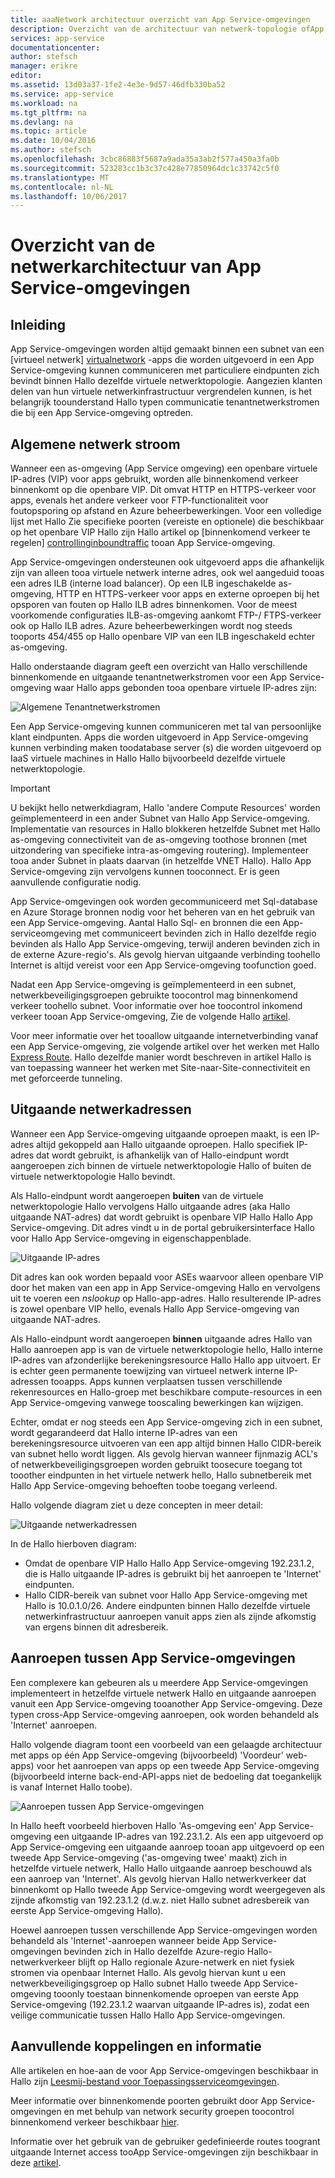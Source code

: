 ```yaml
---
title: aaaNetwork architectuur overzicht van App Service-omgevingen
description: Overzicht van de architectuur van netwerk-topologie ofApp Service-omgevingen.
services: app-service
documentationcenter: 
author: stefsch
manager: erikre
editor: 
ms.assetid: 13d03a37-1fe2-4e3e-9d57-46dfb330ba52
ms.service: app-service
ms.workload: na
ms.tgt_pltfrm: na
ms.devlang: na
ms.topic: article
ms.date: 10/04/2016
ms.author: stefsch
ms.openlocfilehash: 3cbc86883f5687a9ada35a3ab2f577a450a3fa0b
ms.sourcegitcommit: 523283cc1b3c37c428e77850964dc1c33742c5f0
ms.translationtype: MT
ms.contentlocale: nl-NL
ms.lasthandoff: 10/06/2017
---
```

# <a name="network-architecture-overview-of-app-service-environments"></a>Overzicht van de netwerkarchitectuur van App Service-omgevingen
## <a name="introduction"></a>Inleiding
App Service-omgevingen worden altijd gemaakt binnen een subnet van een [virtueel netwerk] [ virtualnetwork] -apps die worden uitgevoerd in een App Service-omgeving kunnen communiceren met particuliere eindpunten zich bevindt binnen Hallo dezelfde virtuele netwerktopologie.  Aangezien klanten delen van hun virtuele netwerkinfrastructuur vergrendelen kunnen, is het belangrijk toounderstand Hallo typen communicatie tenantnetwerkstromen die bij een App Service-omgeving optreden.

## <a name="general-network-flow"></a>Algemene netwerk stroom
Wanneer een as-omgeving (App Service omgeving) een openbare virtuele IP-adres (VIP) voor apps gebruikt, worden alle binnenkomend verkeer binnenkomt op die openbare VIP.  Dit omvat HTTP en HTTPS-verkeer voor apps, evenals het andere verkeer voor FTP-functionaliteit voor foutopsporing op afstand en Azure beheerbewerkingen.  Voor een volledige lijst met Hallo Zie specifieke poorten (vereiste en optionele) die beschikbaar op het openbare VIP Hallo zijn Hallo artikel op [binnenkomend verkeer te regelen] [ controllinginboundtraffic] tooan App Service-omgeving. 

App Service-omgevingen ondersteunen ook uitgevoerd apps die afhankelijk zijn van alleen tooa virtuele netwerk interne adres, ook wel aangeduid tooas een adres ILB (interne load balancer).  Op een ILB ingeschakelde as-omgeving, HTTP en HTTPS-verkeer voor apps en externe oproepen bij het opsporen van fouten op Hallo ILB adres binnenkomen.  Voor de meest voorkomende configuraties ILB-as-omgeving aankomt FTP-/ FTPS-verkeer ook op Hallo ILB adres.  Azure beheerbewerkingen wordt nog steeds tooports 454/455 op Hallo openbare VIP van een ILB ingeschakeld echter as-omgeving.

Hallo onderstaande diagram geeft een overzicht van Hallo verschillende binnenkomende en uitgaande tenantnetwerkstromen voor een App Service-omgeving waar Hallo apps gebonden tooa openbare virtuele IP-adres zijn:

![Algemene Tenantnetwerkstromen][GeneralNetworkFlows]

Een App Service-omgeving kunnen communiceren met tal van persoonlijke klant eindpunten.  Apps die worden uitgevoerd in App Service-omgeving kunnen verbinding maken toodatabase server (s) die worden uitgevoerd op IaaS virtuele machines in Hallo Hallo bijvoorbeeld dezelfde virtuele netwerktopologie.

> [!IMPORTANT]
> U bekijkt hello netwerkdiagram, Hallo 'andere Compute Resources' worden geïmplementeerd in een ander Subnet van Hallo App Service-omgeving. Implementatie van resources in Hallo blokkeren hetzelfde Subnet met Hallo as-omgeving connectiviteit van de as-omgeving toothose bronnen (met uitzondering van specifieke intra-as-omgeving routering). Implementeer tooa ander Subnet in plaats daarvan (in hetzelfde VNET Hallo). Hallo App Service-omgeving zijn vervolgens kunnen tooconnect. Er is geen aanvullende configuratie nodig.
> 
> 

App Service-omgevingen ook worden gecommuniceerd met Sql-database en Azure Storage bronnen nodig voor het beheren van en het gebruik van een App Service-omgeving.  Aantal Hallo Sql- en bronnen die een App-serviceomgeving met communiceert bevinden zich in Hallo dezelfde regio bevinden als Hallo App Service-omgeving, terwijl anderen bevinden zich in de externe Azure-regio's.  Als gevolg hiervan uitgaande verbinding toohello Internet is altijd vereist voor een App Service-omgeving toofunction goed. 

Nadat een App Service-omgeving is geïmplementeerd in een subnet, netwerkbeveiligingsgroepen gebruikte toocontrol mag binnenkomend verkeer toohello subnet.  Voor informatie over hoe toocontrol inkomend verkeer tooan App Service-omgeving, Zie de volgende Hallo [artikel][controllinginboundtraffic].

Voor meer informatie over het tooallow uitgaande internetverbinding vanaf een App Service-omgeving, zie volgende artikel over het werken met Hallo [Express Route][ExpressRoute].  Hallo dezelfde manier wordt beschreven in artikel Hallo is van toepassing wanneer het werken met Site-naar-Site-connectiviteit en met geforceerde tunneling.

## <a name="outbound-network-addresses"></a>Uitgaande netwerkadressen
Wanneer een App Service-omgeving uitgaande oproepen maakt, is een IP-adres altijd gekoppeld aan Hallo uitgaande oproepen.  Hallo specifiek IP-adres dat wordt gebruikt, is afhankelijk van of Hallo-eindpunt wordt aangeroepen zich binnen de virtuele netwerktopologie Hallo of buiten de virtuele netwerktopologie Hallo bevindt.

Als Hallo-eindpunt wordt aangeroepen **buiten** van de virtuele netwerktopologie Hallo vervolgens Hallo uitgaande adres (aka Hallo uitgaande NAT-adres) dat wordt gebruikt is openbare VIP Hallo Hallo App Service-omgeving.  Dit adres vindt u in de portal gebruikersinterface Hallo voor Hallo App Service-omgeving in eigenschappenblade.

![Uitgaande IP-adres][OutboundIPAddress]

Dit adres kan ook worden bepaald voor ASEs waarvoor alleen openbare VIP door het maken van een app in App Service-omgeving Hallo en vervolgens uit te voeren een *nslookup* op Hallo-app-adres. Hallo resulterende IP-adres is zowel openbare VIP hello, evenals Hallo App Service-omgeving van uitgaande NAT-adres.

Als Hallo-eindpunt wordt aangeroepen **binnen** uitgaande adres Hallo van Hallo aanroepen app is van de virtuele netwerktopologie hello, Hallo interne IP-adres van afzonderlijke berekeningsresource Hallo Hallo app uitvoert.  Er is echter geen permanente toewijzing van virtueel netwerk interne IP-adressen tooapps.  Apps kunnen verplaatsen tussen verschillende rekenresources en Hallo-groep met beschikbare compute-resources in een App Service-omgeving vanwege tooscaling bewerkingen kan wijzigen.

Echter, omdat er nog steeds een App Service-omgeving zich in een subnet, wordt gegarandeerd dat Hallo interne IP-adres van een berekeningsresource uitvoeren van een app altijd binnen Hallo CIDR-bereik van subnet hello wordt liggen.  Als gevolg hiervan wanneer fijnmazig ACL's of netwerkbeveiligingsgroepen worden gebruikt toosecure toegang tot tooother eindpunten in het virtuele netwerk hello, Hallo subnetbereik met Hallo App Service-omgeving behoeften toobe toegang verleend.

Hallo volgende diagram ziet u deze concepten in meer detail:

![Uitgaande netwerkadressen][OutboundNetworkAddresses]

In de Hallo hierboven diagram:

* Omdat de openbare VIP Hallo Hallo App Service-omgeving 192.23.1.2, die is Hallo uitgaande IP-adres is gebruikt bij het aanroepen te 'Internet' eindpunten.
* Hallo CIDR-bereik van subnet voor Hallo App Service-omgeving met Hallo is 10.0.1.0/26.  Andere eindpunten binnen Hallo dezelfde virtuele netwerkinfrastructuur aanroepen vanuit apps zien als zijnde afkomstig van ergens binnen dit adresbereik.

## <a name="calls-between-app-service-environments"></a>Aanroepen tussen App Service-omgevingen
Een complexere kan gebeuren als u meerdere App Service-omgevingen implementeert in hetzelfde virtuele netwerk Hallo en uitgaande aanroepen vanuit een App Service-omgeving tooanother App Service-omgeving.  Deze typen cross-App Service-omgeving aanroepen, ook worden behandeld als 'Internet' aanroepen.

Hallo volgende diagram toont een voorbeeld van een gelaagde architectuur met apps op één App Service-omgeving (bijvoorbeeld) 'Voordeur' web-apps) voor het aanroepen van apps op een tweede App Service-omgeving (bijvoorbeeld interne back-end-API-apps niet de bedoeling dat toegankelijk is vanaf Internet Hallo toobe). 

![Aanroepen tussen App Service-omgevingen][CallsBetweenAppServiceEnvironments] 

In Hallo heeft voorbeeld hierboven Hallo 'As-omgeving een' App Service-omgeving een uitgaande IP-adres van 192.23.1.2.  Als een app uitgevoerd op App Service-omgeving een uitgaande aanroep tooan app uitgevoerd op een tweede App Service-omgeving ('as-omgeving twee' maakt) zich in hetzelfde virtuele netwerk, Hallo Hallo uitgaande aanroep beschouwd als een aanroep van 'Internet'.  Als gevolg hiervan Hallo netwerkverkeer dat binnenkomt op Hallo tweede App Service-omgeving wordt weergegeven als zijnde afkomstig van 192.23.1.2 (d.w.z. niet Hallo subnet adresbereik van eerste App Service-omgeving Hallo).

Hoewel aanroepen tussen verschillende App Service-omgevingen worden behandeld als 'Internet'-aanroepen wanneer beide App Service-omgevingen bevinden zich in Hallo dezelfde Azure-regio Hallo-netwerkverkeer blijft op Hallo regionale Azure-netwerk en niet fysiek stromen via openbaar Internet Hallo.  Als gevolg hiervan kunt u een netwerkbeveiligingsgroep op Hallo subnet Hallo tweede App Service-omgeving tooonly toestaan binnenkomende oproepen van eerste App Service-omgeving (192.23.1.2 waarvan uitgaande IP-adres is), zodat een veilige communicatie tussen Hallo Hallo App Service-omgevingen.

## <a name="additional-links-and-information"></a>Aanvullende koppelingen en informatie
Alle artikelen en hoe-aan de voor App Service-omgevingen beschikbaar in Hallo zijn [Leesmij-bestand voor Toepassingsserviceomgevingen](../app-service/app-service-app-service-environments-readme.md).

Meer informatie over binnenkomende poorten gebruikt door App Service-omgevingen en met behulp van network security groepen toocontrol binnenkomend verkeer beschikbaar [hier][controllinginboundtraffic].

Informatie over het gebruik van de gebruiker gedefinieerde routes toogrant uitgaande Internet access tooApp Service-omgevingen zijn beschikbaar in deze [artikel][ExpressRoute]. 

<!-- LINKS -->
[virtualnetwork]: http://azure.microsoft.com/services/virtual-network/
[controllinginboundtraffic]:  http://azure.microsoft.com/documentation/articles/app-service-app-service-environment-control-inbound-traffic/
[ExpressRoute]:  http://azure.microsoft.com/documentation/articles/app-service-app-service-environment-network-configuration-expressroute/

<!-- IMAGES -->
[GeneralNetworkFlows]: ./media/app-service-app-service-environment-network-architecture-overview/NetworkOverview-1.png
[OutboundIPAddress]: ./media/app-service-app-service-environment-network-architecture-overview/OutboundIPAddress-1.png
[OutboundNetworkAddresses]: ./media/app-service-app-service-environment-network-architecture-overview/OutboundNetworkAddresses-1.png
[CallsBetweenAppServiceEnvironments]: ./media/app-service-app-service-environment-network-architecture-overview/CallsBetweenEnvironments-1.png

